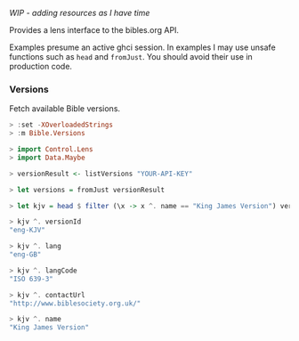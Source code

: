 
*WIP - adding resources as I have time*

Provides a lens interface to the bibles.org API.

Examples presume an active ghci session. In examples I may use unsafe functions such as `head` and `fromJust`. You should avoid their use in production code.

### Versions

Fetch available Bible versions.

```haskell
> :set -XOverloadedStrings
> :m Bible.Versions

> import Control.Lens
> import Data.Maybe

> versionResult <- listVersions "YOUR-API-KEY"

> let versions = fromJust versionResult

> let kjv = head $ filter (\x -> x ^. name == "King James Version") versions

> kjv ^. versionId
"eng-KJV"

> kjv ^. lang
"eng-GB"

> kjv ^. langCode
"ISO 639-3"

> kjv ^. contactUrl 
"http://www.biblesociety.org.uk/"

> kjv ^. name
"King James Version"
```
